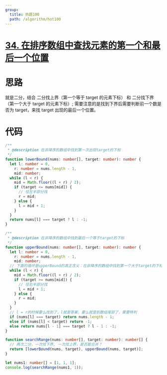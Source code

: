 ```yaml
---
group:
  title: 热题100
  path: /algorithm/hot100
---
```


# [34. 在排序数组中查找元素的第一个和最后一个位置](https://leetcode.cn/problems/find-first-and-last-position-of-element-in-sorted-array/)

# 思路

就是二分，结合 二分找上界（第一个等于 target 的元素下标） 和 二分找下界（第一个大于 target 的元素下标）; 需要注意的是找到下界后需要判断前一个数是否为 target，来找 target 出现的最后一个位置。

# 代码

```typescript
/**
 * @description 在非降序的数组中找到第一次出现target的下标
 */
function lowerBound(nums: number[], target: number): number {
  let l: number = 0,
    r: number = nums.length - 1,
    mid: number;
  while (l < r) {
    mid = Math.floor((l + r) / 2);
    if (target <= nums[mid]) {
      // 往左半部分找
      r = mid;
    } else {
      l = mid + 1;
    }
  }
  return nums[l] === target ? l : -1;
}

/**
 * @description 在非降序的数组中找到最后一个等于target的下标
 */
function upperBound(nums: number[], target: number): number {
  let l: number = 0,
    r: number = nums.length - 1,
    mid: number;
  // 下面的循环是upperBound的真正含义：在非降序的数组中找到第一个大于target的下标
  while (l < r) {
    mid = Math.floor((l + r) / 2);
    if (target >= nums[mid]) {
      // 往右半部分找
      l = mid + 1;
    } else {
      r = mid;
    }
  }
  // l = r的时候要么找到了，l就是答案，要么就是到数组尾部了，需要特判
  if (nums[l] === target) return nums.length - 1;
  else if (nums[l] < target) return -1;
  else return nums[l - 1] === target ? l - 1 : -1;
}

function searchRange(nums: number[], target: number): number[] {
  // 两次二分，一次找下界, 一次找上界，是否能合并？
  return [lowerBound(nums, target), upperBound(nums, target)];
}

let nums1: number[] = [1, 1, 1];
console.log(searchRange(nums1, 1));
```
